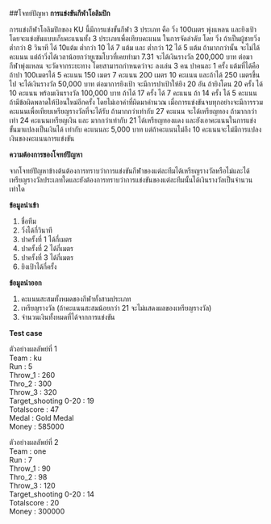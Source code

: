 ##โจทย์ปัญหา
**การแข่งขันกีฬาโอลิมปิก**

การแข่งกีฬาโอลิมปิกของ KU นี้มีการแข่งขั้นกีฬา 3 ประเภท คือ วิ่ง 100เมตร พุ่งแหลน และยิงเป้า โดยจะแข่งขันแบบเก็บคะแนนทั้ง 3 ประเภทเพื่อเทียบคะแนน ในการจัดลำดับ โดย วิ่ง ถ้าเป็นผู้ชายวิ่ง ต่ำกว่า 8 วินาที ได้ 10แต้ม ต่ำกว่า 10 ได้ 7 แต้ม และ ต่ำกว่า 12 ได้ 5 แต้ม ถ้ามากกว่านั้น จะไม่ได้คะแนน แต่ถ้าวิ่งได้เวลาน้อยกว่ายูเซมโบวที่เคยทำมา 7.31 จะได้เงินรางวัล 200,000 บาท ต่อมา กีฬาพุ่งแหลน จะวัดจากระยะทาง โดยสามารถกำหนดว่าจะ ลงเล่น 3 คน ปาคนละ 1 ครั้ง แต้มที่ได้คือ ถ้าปา 100เมตรได้ 5 คะแนน 150 เมตร 7 คะแนน 200 เมตร 10 คะแนน และถ้าได้ 250 เมตรขึ้นไป จะได้เงินรางวัล 50,000 บาท ต่อมาการยิงเป้า จะมีการปาเป้าให้ยิง 20 อัน ถ้ายิงโดน 20 ครั้ง ได้ 10 คะแนน พร้อมเงินรางวัล 100,000 บาท ถ้าได้ 17 ครั้ง ได้ 7 คะแนน ถ้า 14 ครั้ง ได้ 5 คะแนน ถ้ามีข้อผิดพลาดให้ป้อนใหม่อีกครั้ง โดยไม่เอาค่าที่ผิดมาคำนวณ เมื่อการแข่งขันจบทุกอย่างจะมีการรวมคะแนนเพื่อเทียบเหรียญรางวัลที่จะได้รับ ถ้ามากกว่าเท่ากับ 27 คะแนน จะได้เหรียญทอง ถ้ามากกว่าเท่า 24 คะแนนเหรียญเงิน และ มากกว่าเท่ากับ 21 ได้เหรียญทองแดง และยังเอาคะแนนในการแข่งขั้นมาแปลงเป็นเงินได้ เท่ากับ คะแนนละ 5,000 บาท แต่ถ้าคะแนนไม่ถึง 10 คะแนนจะไม่มีการแปลงเงินของคะแนนการแข่งขัน

**ความต้องการของโจทย์ปัญหา**

จากโจทย์ปัญหาข้างต้นต้องการทราบว่าการแข่งขันกีฬาของแต่ละทีมได้เหรียญรางวัลหรือไม่และได้เหรียญรางวัลประเภทใดและยังต้องการทราบว่าการแข่งขันของแต่ละทีมนั้นได้เงินรางวัลเป็นจำนวนเท่าใด

**ข้อมูลนำเข้า**

1. ชื่อทีม
2. วิ่งได้กี่วินาที
3. ปาครั้งที่ 1 ได้กี่เมตร
4. ปาครั้งที่ 2 ได้กี่เมตร
5. ปาครั้งที่ 3 ได้กี่เมตร
6. ยิงเป้าได้กี่ครั้ง

**ข้อมูลนำออก**

1. คะแนนสะสมทั้งหมดของกีฬาทั้งสามประเภท
2. เหรียญรางวัล (ถ้าคะแนนสะสมน้อยกว่า 21 จะไม่แสดงผลของเหรียญรางวัล)
3. จำนวนเงินทั้งหมดที่ได้จากการแข่งขัน

**Test case** 

ตัวอย่างผลลัพย์ที่ 1 <br/>
Team : ku <br/> Run : 5 <br/> 
Throw_1 : 260 <br/> Thro_2 : 300 
<br/> Throw_3 : 320 <br/> Target_shooting 0-20 : 19
<br/> Totalscore : 47 <br/> Medal : Gold Medal
<br/> Money : 585000

ตัวอย่างผลลัพย์ที่ 2 <br/>
Team : one <br/> Run : 7 <br/> 
Throw_1 : 90 <br/> Thro_2 : 98 
<br/> Throw_3 : 120 <br/> Target_shooting 0-20 : 14
<br/> Totalscore : 20 <br/>  Money : 300000











